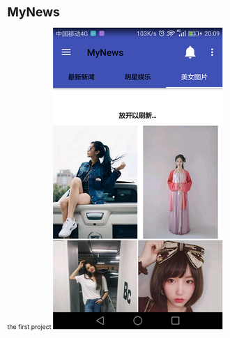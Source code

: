 # MyNews
the first project
![image](https://github.com/yanlongzh/MyNews/blob/master/app/src/SimpleImage/Screenshot_2017-02-22-20-09-12.png)
